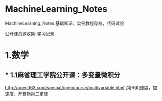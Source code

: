 # MachineLearning_Notes
MachineLearning_Notes  基础知识、实例教程存档，代码试验



公开课资源收集-学习记录

# 1.数学

## * 1.1麻省理工学院公开课：多变量微积分

http://open.163.com/special/opencourse/multivariable.html
[第6课]速度，加速度，开普勒第二定律



